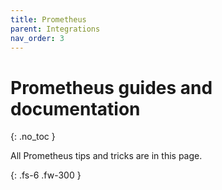 ```yaml
---
title: Prometheus
parent: Integrations
nav_order: 3
---
```


# Prometheus guides and documentation
{: .no_toc }

All Prometheus tips and tricks are in this page.

{: .fs-6 .fw-300 }
